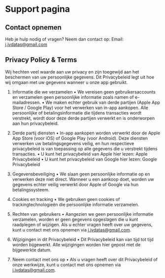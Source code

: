 # Support pagina

## Contact opnemen
Heb je hulp nodig of vragen? Neem dan contact op:
Email: j.jvdatas@gmail.com 

## Privacy Policy & Terms 
Wij hechten veel waarde aan uw privacy en zijn toegewijd aan het beschermen van uw persoonlijke gegevens. Dit Privacybeleid legt uit hoe wij omgaan met uw gegevens wanneer u onze app gebruikt.

1. Informatie die we verzamelen
	•	We vereisen geen gebruikersaccounts en verzamelen geen persoonlijke informatie zoals namen of e-mailadressen.
	•	We maken echter gebruik van derde partijen (Apple App Store / Google Play) voor het verwerken van in-app aankopen. Alle persoonlijke of betalingsinformatie die tijdens transacties wordt verstrekt, wordt door deze derde partijen verwerkt en is onderworpen aan hun privacybeleid.

2. Derde partij diensten
	•	In-app aankopen worden verwerkt door de Apple App Store (voor iOS) of Google Play (voor Android). Deze diensten verwerken uw betalingsgegevens veilig, en hun respectieve privacybeleid is van toepassing op alle gegevens die u verstrekt tijdens transacties.
	•	U kunt het privacybeleid van Apple hier lezen: Apple Privacybeleid
	•	U kunt het privacybeleid van Google hier lezen: Google Privacybeleid

3. Gegevensbeveiliging
	•	We slaan geen persoonlijke informatie op en verwerken deze niet direct. Wanneer u een aankoop doet, worden uw gegevens echter veilig verwerkt door Apple of Google via hun betalingssysteem.

4. Cookies en tracking
	•	We gebruiken geen cookies of trackingtechnologieën die persoonlijke informatie verzamelen.

5. Rechten van gebruikers
	•	Aangezien we geen persoonlijke informatie verzamelen, worden er geen gegevens opgeslagen die u kunt raadplegen of wijzigen. Als u echter vragen heeft over uw gegevens, kunt u contact met ons opnemen via j.jvdatas@gmail.com.

6. Wijzigingen in dit Privacybeleid
	•	Dit Privacybeleid kan van tijd tot tijd worden bijgewerkt. Alle wijzigingen worden hier gepost met de bijgewerkte datum.

7. Neem contact met ons op
	•	Als u vragen heeft over dit Privacybeleid of onze werkwijze, kunt u contact met ons opnemen via j.jvdatas@gmail.com.

